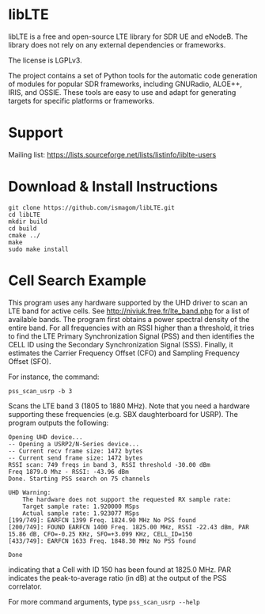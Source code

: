 libLTE
========

libLTE is a free and open-source LTE library for SDR UE and eNodeB. The library does not rely on any external dependencies or frameworks. 

The license is LGPLv3.

The project contains a set of Python tools for the automatic code generation of modules for popular SDR frameworks, including GNURadio, ALOE++, IRIS, and OSSIE. These tools are easy to use and adapt for generating targets for specific platforms or frameworks. 

Support
========

Mailing list: https://lists.sourceforge.net/lists/listinfo/liblte-users


Download & Install Instructions
=================================

```
git clone https://github.com/ismagom/libLTE.git
cd libLTE
mkdir build
cd build
cmake ../
make 
sudo make install
```

Cell Search Example
====================

This program uses any hardware supported by the UHD driver to scan an LTE band for active cells. See http://niviuk.free.fr/lte_band.php for a list of available bands. The program first obtains a power spectral density of the entire band. For all frequencies with an RSSI higher than a threshold, it tries to find the LTE Primary Synchronization Signal (PSS) and then identifies the CELL ID using the Secondary Synchronization Signal (SSS). Finally, it estimates the Carrier Frequency Offset (CFO) and Sampling Frequency Offset (SFO). 

For instance, the command:

``` pss_scan_usrp -b 3 ```


Scans the LTE band 3 (1805 to 1880 MHz). Note that you need a hardware supporting these frequencies (e.g. SBX daughterboard for USRP). The program outputs the following:

```
Opening UHD device...
-- Opening a USRP2/N-Series device...
-- Current recv frame size: 1472 bytes
-- Current send frame size: 1472 bytes
RSSI scan: 749 freqs in band 3, RSSI threshold -30.00 dBm
Freq 1879.0 Mhz - RSSI: -43.96 dBm
Done. Starting PSS search on 75 channels

UHD Warning:
    The hardware does not support the requested RX sample rate:
    Target sample rate: 1.920000 MSps
    Actual sample rate: 1.923077 MSps
[199/749]: EARFCN 1399 Freq. 1824.90 MHz No PSS found
[200/749]: FOUND EARFCN 1400 Freq. 1825.00 MHz, RSSI -22.43 dBm, PAR 15.86 dB, CFO=-0.25 KHz, SFO=+3.099 KHz, CELL_ID=150
[433/749]: EARFCN 1633 Freq. 1848.30 MHz No PSS found

Done
```

indicating that a Cell with ID 150 has been found at 1825.0 MHz. PAR indicates the peak-to-average ratio (in dB) at the output of the PSS correlator. 

For more command arguments, type ``` pss_scan_usrp --help ```

